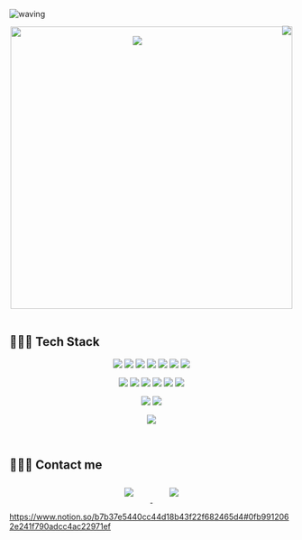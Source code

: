 <p align="right">
    <a href="https://hits.seeyoufarm.com"><img src="https://hits.seeyoufarm.com/api/count/incr/badge.svg?url=https%3A%2F%2Fgithub.com%2Fmingkki&count_bg=%2357EDF5&title_bg=%23555555&icon=github.svg&icon_color=%23E7E7E7&title=hits&edge_flat=false"style="height: auto; margin-left: 20px; margin-right: 20px; padding: 10px; position: absolute; margin: 20px 5px 0px -30px;"/></a>
</p>

![waving](https://capsule-render.vercel.app/api?type=waving&height=200&text=Hello!&fontAlign=80&fontAlignY=40&color=gradient)

    
<!--
**mingkki/mingkki** is a ✨ _special_ ✨ repository because its `README.md` (this file) appears on your GitHub profile.

Here are some ideas to get you started:

- 🔭 I’m currently working on ...
- 🌱 I’m currently learning ...
- 👯 I’m looking to collaborate on ...
- 🤔 I’m looking for help with ...
- 💬 Ask me about ...
- 📫 How to reach me: ...
- 😄 Pronouns: ...
- ⚡ Fun fact: ...
-->
<div align="center">
    <img src="https://mingkki.github.io/assets/img/myProfile.jpg" width="500"/>

</div>

<br>
<div id="main" align="center">
     <img 
        src="https://github-readme-stats.vercel.app/api?username=mingkki&hide=stars,contribs&count_private=true&show_icons=true"
        style="margin: -500px 50px 100px 0px; positon:absolute"/>
</div>


## 👩🏻‍💻 Tech Stack 
<p align="center">
    <img src="https://img.shields.io/badge/Java-007396?style=flat-square&logo=Java&logoColor=white"/>
    <img src="https://img.shields.io/badge/Javascript-ffb13b?style=flat-square&logo=javascript&logoColor=white"/>
    <img src="https://img.shields.io/badge/Python-3766AB?style=flat-square&logo=Python&logoColor=white"/>
    <img src="https://img.shields.io/badge/Kotlin-0095D5?style=flat-square&logo=kotlin&logoColor=white"/>    
    <img src="https://img.shields.io/badge/C-A8B9CC?style=flat-square&logo=C&logoColor=white"/>
    <img src="https://img.shields.io/badge/HTML-E34F26?style=flat-square&logo=html5&logoColor=white"/>
    <img src="https://img.shields.io/badge/CSS-1572B6?style=flat-square&logo=css3&logoColor=white"/>
</p>

<p align="center">
    <img src="https://img.shields.io/badge/Spring-6DB33F?style=flat-square&logo=Spring&logoColor=white"/>
    <img src="https://img.shields.io/badge/Android-3DDC84?style=flat-square&logo=android&logoColor=white"/>
    <img src="https://img.shields.io/badge/Django-092E20?style=flat-square&logo=Django&logoColor=white"/>
    <img src="https://img.shields.io/badge/JSP-007396?style=flat-square&logo=java&logoColor=white"/>
    <img src="https://img.shields.io/badge/Node-339933?style=flat-square&logo=node.js&logoColor=white"/>
    <img src="https://img.shields.io/badge/React-61DAFB?style=flat-square&logo=react&logoColor=white"/>
</p>

<p align="center">
    <img src="https://img.shields.io/badge/OracleDB-F80000?style=flat-square&logo=oracle&logoColor=white"/>
    <img src="https://img.shields.io/badge/Mysql-E6B91E?style=flat-square&logo=MySql&logoColor=white"/>
</p>

<p align="center">    
    <img src="https://img.shields.io/badge/aws-333664?style=flat-square&logo=amazon-aws&logoColor=white"/>
</p>

<br>


## 🙋🏻‍♀️ Contact me

<div align="center">
    <a href="mailto:2devzzi@gmail.com">
        <img 
            src="https://img.shields.io/badge/Gmail-D14836?style=for-the-badge&logo=gmail&logoColor=white&link=https://instagram.com/leejieuns2/"
            style="height: auto; margin-left: 20px; margin-right: 20px; padding: 10px;"/>
    </a>
    <a href="https://instagram.com/leejieuns2">
        <img 
            src="https://img.shields.io/badge/Instagram-E4405F?style=for-the-badge&logo=instagram&logoColor=white&link=https://instagram.com/leejieuns2/"
            style="height: auto; margin-left: 20px; margin-right: 20px; padding: 10px;"/>
    </a>
    
</div>



https://www.notion.so/b7b37e5440cc44d18b43f22f682465d4#0fb9912062e241f790adcc4ac22971ef
 
